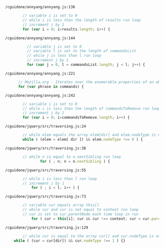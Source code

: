 `/cguidone/annyang/annyang.js:136`

```javascript
        // variable i is set to 0
        // while i is less than the length of results run loop
        // increment i by 1
        for (var i = 0; i<results.length; i++) {
```

`/cguidone/annyang/annyang.js:144`

```javascript
          // variable j is set to 0
          // variable l is set to the length of commandsList
          // while j is less than l run loop
          // increment j by 1
          for (var j = 0, l = commandsList.length; j < l; j++) {
```

`/cguidone/annyang/annyang.js:221`

```javascript
      // Mozilla.org - Iterates over the enumerable properties of an object, in arbitrary order. For each distinct property, statements can be executed.
      for (var phrase in commands) {
```

`/cguidone/annyang/annyang.js:242`

```javascript
        // variable i is set to 0
        // while i is less than the length of commandsToRemove run loop
        // increment i by 1
        for (var i = 0; i<commandsToRemove.length; i++) {
```

`/cguidone/jquery/src/traversing.js:24`

```javascript
        // while elem equals the array elem[dir] and elem.nodeType is not equal to 9 run loop
		while ( (elem = elem[ dir ]) && elem.nodeType !== 9 ) {
```

`/cguidone/jquery/src/traversing.js:38`

```javascript
        // while n is equal to n.nextSibling run loop
				for ( ; n; n = n.nextSibling ) {
```

`/cguidone/jquery/src/traversing.js:55`

```javascript
        // while i is less than l run loop
        // increment i by 1
			for ( ; i < l; i++ ) {
```

`/cguidone/jquery/src/traversing.js:73`

```javascript
        // variable cur equals array this[]
        // while cur and cur is not equal to context run loop
        // cur is set to cur.parentNode each time loop in run
			for ( cur = this[i]; cur && cur !== context; cur = cur.parentNode ) {
```

`/cguidone/jquery/src/traversing.js:129`

```javascript
        // while cur is equal to the array cur[] and cur.nodeType is not equal to 1 run loop
	while ( (cur = cur[dir]) && cur.nodeType !== 1 ) {}
```